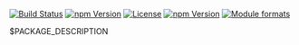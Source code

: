 [![Build Status](https://travis-ci.org/react-intl-polyfill.svg?branch=master)](https://travis-ci.org/react-intl-polyfill)
[![npm Version](https://img.shields.io/npm/v/react-intl-polyfill.svg?style=flat)](https://www.npmjs.com/package/react-intl-polyfill)
[![License](https://img.shields.io/npm/l/react-intl-polyfill.svg?style=flat)](https://www.npmjs.com/package/react-intl-polyfill)
[![npm Version](https://img.shields.io/node/v/react-intl-polyfill.svg?style=flat)](https://www.npmjs.com/package/react-intl-polyfill)
[![Module formats](https://img.shields.io/badge/module%20formats-umd%2C%20cjs%2C%20esm-green.svg?style=flat)](https://www.npmjs.com/package/react-intl-polyfill)


$PACKAGE_DESCRIPTION
